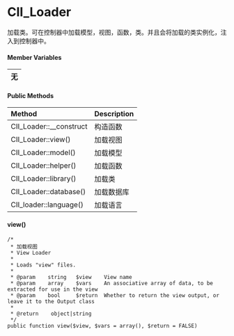 # CII\_Loader

加载类。可在控制器中加载模型，视图，函数，类。并且会将加载的类实例化，注入到控制器中。

#### Member Variables

| 无 |
| :---: |


#### Public Methods

| Method | Description |
| :--- | :--- |
| CII\_Loader::\_\_construct | 构造函数 |
| CII\_Loader::view\(\) | 加载视图 |
| CII\_Loader::model\(\) | 加载模型 |
| CII\_Loader::helper\(\) | 加载函数 |
| CII\_Loader::library\(\) | 加载类 |
| CII\_Loader::database\(\) | 加载数据库 |
| CII\_loader::language\(\) | 加载语言 |

#### view\(\)

```
/*
 * 加载视图
 * View Loader
 * 
 * Loads "view" files.
 *
 * @param    string   $view    View name
 * @param    array    $vars    An associative array of data, to be extracted for use in the view
 * @param    bool     $return  Whether to return the view output, or leave it to the Output class
 *
 * @return    object|string
 */
public function view($view, $vars = array(), $return = FALSE)
```



